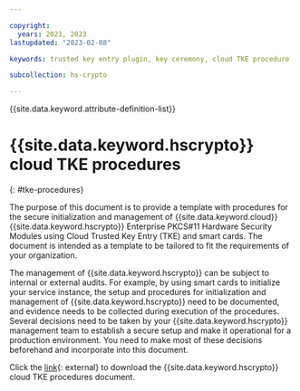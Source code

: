 ```yaml
---

copyright:
  years: 2021, 2023
lastupdated: "2023-02-08"

keywords: trusted key entry plugin, key ceremony, cloud TKE procedure

subcollection: hs-crypto

---
```



{{site.data.keyword.attribute-definition-list}}



# {{site.data.keyword.hscrypto}} cloud TKE procedures
{: #tke-procedures}

The purpose of this document is to provide a template with procedures for the secure initialization and management of {{site.data.keyword.cloud}} {{site.data.keyword.hscrypto}} Enterprise PKCS#11 Hardware Security Modules using Cloud Trusted Key Entry (TKE) and smart cards. The document is intended as a template to be tailored to fit the requirements of your organization.

The management of {{site.data.keyword.hscrypto}} can be subject to internal or external audits. For example, by using smart cards to initialize your service instance, the setup and procedures for initialization and management of {{site.data.keyword.hscrypto}} need to be documented, and evidence needs to be collected during execution of the procedures. Several decisions need to be taken by your {{site.data.keyword.hscrypto}} management team to establish a secure setup and make it operational for a production environment. You need to make most of these decisions beforehand and incorporate into this document.

Click the [link](https://cloud.ibm.com/media/docs/downloads/hs-crypto/IBMCloud_HyperProtectCryptoSevices_TKEProcedures.pdf){: external} to download the {{site.data.keyword.hscrypto}} cloud TKE procedures document.


